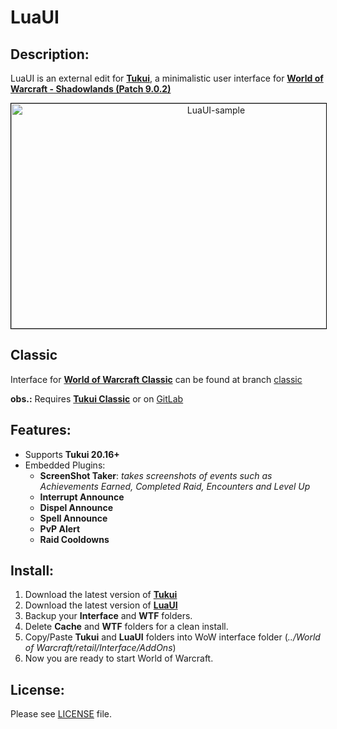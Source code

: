# LuaUI

## Description:

LuaUI is an external edit for [**Tukui**](https://www.tukui.org/), a minimalistic user interface for [**World of Warcraft - Shadowlands (Patch 9.0.2)**](https://worldofwarcraft.com/en-us/)

<p align="center">
    <a href="https://i.imgur.com/52edNKs.jpg">
        <img src="https://i.imgur.com/52edNKs.jpg" alt="LuaUI-sample" style="width: 640px; height: 360px; border: 1px solid #000;"/>
    </a>
</p>

## Classic

Interface for [**World of Warcraft Classic**](https://worldofwarcraft.com/en-us/wowclassic) can be found at branch [classic](https://github.com/PedroZC90/LuaUI/tree/classic)

**obs.:** Requires [**Tukui Classic**](https://www.tukui.org/classic-addons.php?id=1) or on [GitLab](https://git.tukui.org/Tukz/Tukui/-/tree/Classic)

## Features:

+ Supports **Tukui 20.16+**
+ Embedded Plugins:
    - **ScreenShot Taker**: *takes screenshots of events such as Achievements Earned, Completed Raid, Encounters and Level Up*
    - **Interrupt Announce**
    - **Dispel Announce**
    - **Spell Announce**
    - **PvP Alert**
    - **Raid Cooldowns**

## Install:

1. Download the latest version of [**Tukui**](https://www.tukui.org/)
2. Download the latest version of [**LuaUI**](https://github.com/PedroZC90/LuaUI)
3. Backup your **Interface** and **WTF** folders.
4. Delete **Cache** and **WTF** folders for a clean install.
5. Copy/Paste **Tukui** and **LuaUI** folders into WoW interface folder (*../World of Warcraft/_retail_/Interface/AddOns*)
6. Now you are ready to start World of Warcraft.

## License:

Please see [LICENSE](https://github.com/PedroZC90/LuaUI/tree/master/LICENSE) file.
